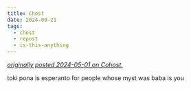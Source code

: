 ```yaml
---
title: Chost
date: 2024-09-21
tags:
  - chost
  - repost
  - is-this-anything
---
```

_[originally posted 2024-05-01 on Cohost.](https://cohost.org/nycki/post/5797045-toki-pona-is-esperan)_

toki pona is esperanto for people whose myst was baba is you
